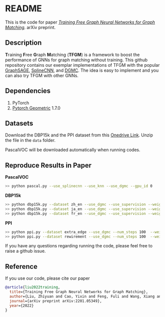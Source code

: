 # README

This is the code for paper *[Training Free Graph Neural Networks for Graph Matching](https://arxiv.org/pdf/2201.05349.pdf)*. arXiv preprint.

## Description

**T**raining **F**ree **G**raph **M**atching (**TFGM**) is a framework to boost the performance of GNNs for graph matching without training. This github repository contains our exemplar implementations of TFGM with the popular [GraphSAGE](https://github.com/williamleif/GraphSAGE), [SplineCNN](https://github.com/rusty1s/pytorch_spline_conv), and [DGMC](https://github.com/rusty1s/deep-graph-matching-consensus). The idea is easy to implement and you can also try TFGM with other GNNs.

## Dependencies

1. PyTorch
2. [Pytorch Geometric](https://github.com/rusty1s/pytorch_geometric) 1.7.0

## Datasets

Download the DBP15k and the PPI dataset from this [Onedrive Link](https://1drv.ms/u/s!AuQRz5abAH5T7mW2VuUCVsUJW-hd?e=nRn2T5). Unzip the file in the `data` folder.

PascalVOC will be downloaded automatically when running codes.

## Reproduce Results in Paper

**PascalVOC**

```bash
>> python pascal.py --use_splinecnn --use_knn --use_dgmc --gpu_id 0
```

**DBP15k**

```bash
>> python dbp15k.py --dataset zh_en --use_dgmc --use_supervision --weight_free --gpu_id 0 ## Chinese-English KG pair
>> python dbp15k.py --dataset ja_en --use_dgmc --use_supervision --weight_free --gpu_id 0 ## Japanese-English KG pair
>> python dbp15k.py --dataset fr_en --use_dgmc --use_supervision --weight_free --gpu_id 0 ## French-English KG pair
```
    
**PPI**

```bash
>> python ppi.py --dataset extra_edge --use_dgmc --num_steps 100  --weight_free --rnd_dim 128 --gpu_id 0  ## Low-Conf Edge dataset
>> python ppi.py --dataset rewirement --use_dgmc --num_steps 100  --weight_free --rnd_dim 128 --gpu_id 0  ## Random Rewirement dataset
```

If you have any questions regarding running the code, please feel free to raise a github issue.

## Reference

If you use our code, please cite our paper

```bib
@article{liu2022training,
  title={Training Free Graph Neural Networks for Graph Matching},
  author={Liu, Zhiyuan and Cao, Yixin and Feng, Fuli and Wang, Xiang and Shang, Xindi and Tang, Jie and Kawaguchi, Kenji and Chua, Tat-Seng},
  journal={arXiv preprint arXiv:2201.05349},
  year={2022}
}
```
